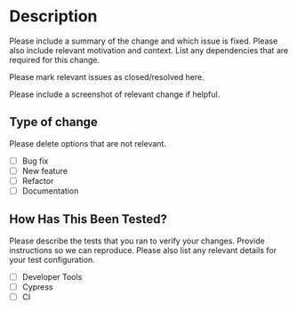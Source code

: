 # Description

Please include a summary of the change and which issue is fixed. Please also include relevant motivation and context. List any dependencies that are required for this change.

Please mark relevant issues as closed/resolved here.

Please include a screenshot of relevant change if helpful.

## Type of change

Please delete options that are not relevant.

-   [ ] Bug fix
-   [ ] New feature
-   [ ] Refactor
-   [ ] Documentation

## How Has This Been Tested?

Please describe the tests that you ran to verify your changes. Provide instructions so we can reproduce. Please also list any relevant details for your test configuration.

-   [ ] Developer Tools
-   [ ] Cypress
-   [ ] CI

